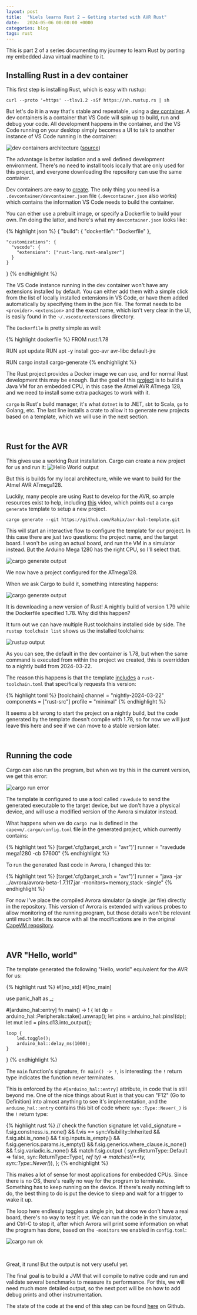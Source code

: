 ```yaml
---
layout: post
title:  "Niels learns Rust 2 — Getting started with AVR Rust"
date:   2024-05-06 00:00:00 +0000
categories: blog
tags: rust
---
```


This is part 2 of a series documenting my journey to learn Rust by porting my embedded Java virtual machine to it.

## Installing Rust in a dev container

This first step is installing Rust, which is easy with rustup:

`curl --proto '=https' --tlsv1.2 -sSf https://sh.rustup.rs | sh`


But let's do it in a way that's stable and repeatable, using a [dev container](https://code.visualstudio.com/docs/devcontainers/containers). A dev containers is a container that VS Code will spin up to build, run and debug your code. All development happens in the container, and the VS Code running on your desktop simply becomes a UI to talk to another instance of VS Code running in the container:

![dev containers architecture](/assets/img/2024-05-06-dev-containers.png)
([source](https://code.visualstudio.com/docs/devcontainers/containers))

The advantage is better isolation and a well defined development environment. There's no need to install tools locally that are only used for this project, and everyone downloading the repository can use the same container.

Dev containers are easy to [create](https://code.visualstudio.com/docs/devcontainers/create-dev-container). The only thing you need is a `.devcontainer/devcontainer.json` file (`.devcontainer.json` also works) which contains the information VS Code needs to build the container.

You can either use a prebuilt image, or specify a Dockerfile to build your own. I'm doing the latter, and here's what my `devcontainer.json` looks like:

{% highlight json %}
{
    "build": { "dockerfile": "Dockerfile" },

    "customizations": {
      "vscode": {
        "extensions": ["rust-lang.rust-analyzer"]
      }
    }
}
{% endhighlight %}

The VS Code instance running in the dev container won't have any extensions installed by default. You can either add them with a simple click from the list of locally installed extensions in VS Code, or have them added automatically by specifying them in the json file. The format needs to be `<provider>.<extension>` and the exact name, which isn't very clear in the UI, is easily found in the `~/.vscode/extensions` directory.

The `Dockerfile` is pretty simple as well:

{% highlight dockerfile %}
FROM rust:1.78

RUN apt update
RUN apt -y install gcc-avr avr-libc default-jre

RUN cargo install cargo-generate
{% endhighlight %}

The Rust project provides a Docker image we can use, and for normal Rust development this may be enough. But the goal of this [project](/blog/2024/05/01/niels-learns-rust-1.html#the-project) is to build a Java VM for an embedded CPU, in this case the Atmel AVR ATmega 128, and we need to install some extra packages to work with it.

`cargo` is Rust's build manager, it's what `dotnet` is to .NET, `sbt` to Scala, `go` to Golang, etc. The last line installs a crate to allow it to generate new projects based on a template, which we will use in the next section. 

<br>

## Rust for the AVR

This gives use a working Rust installation. Cargo can create a new project for us and run it:
![Hello World output](/assets/img/2024-05-06-hello-world.png)

But this is builds for my local architecture, while we want to build for the Atmel AVR ATmega128.

Luckily, many people are using Rust to develop for the AVR, so ample resources exist to help, including [this](https://www.reddit.com/r/rust/comments/vm3n3d/microdosing_rust_why_how_to_get_started_with_avr/) video, which points out a `cargo generate` template to setup a new project.


`cargo generate --git https://github.com/Rahix/avr-hal-template.git`

This will start an interactive flow to configure the template for our project. In this case there are just two questions: the project name, and the target board. I won't be using an actual board, and run the VM in a simulator instead. But the Arduino Mega 1280 has the right CPU, so I'll select that.

![cargo generate output](/assets/img/2024-05-06-cargo-generate.png)

We now have a project configured for the ATmega128.

When we ask Cargo to build it, something interesting happens:

![cargo generate output](/assets/img/2024-05-06-cargo-build-1.png)

It is downloading a new version of Rust! A nightly build of version 1.79 while the Dockerfile specified 1.78. Why did this happen?

It turn out we can have multiple Rust toolchains installed side by side. The `rustup toolchain list` shows us the installed toolchains:

![rustup output](/assets/img/2024-05-06-rustup.png)

As you can see, the default in the dev container is 1.78, but when the same command is executed from within the project we created, this is overridden to a nightly build from 2024-03-22.

The reason this happens is that the template [includes](https://github.com/Rahix/avr-hal-template/commit/2df44405fe5d9f999eb86c99ef18677ae820e87a) a `rust-toolchain.toml` that specifically requests this version:

{% highlight toml %}
[toolchain]
channel = "nightly-2024-03-22"
components = ["rust-src"]
profile = "minimal"
{% endhighlight %}

It seems a bit wrong to start the project on a nightly build, but the code generated by the template doesn't compile with 1.78, so for now we will just leave this here and see if we can move to a stable version later.

<br>

## Running the code

Cargo can also run the program, but when we try this in the current version, we get this error:

![cargo run error](/assets/img/2024-05-06-cargo-run-error.png)

The template is configured to use a tool called `ravedude` to send the generated executable to the target device, but we don't have a physical device, and will use a modified version of the Avrora simulator instead.

What happens when we do `cargo run` is defined in the `capevm/.cargo/config.toml` file in the generated project, which currently contains:

{% highlight text %}
[target.'cfg(target_arch = "avr")']
runner = "ravedude mega1280 -cb 57600"
{% endhighlight %}

To run the generated Rust code in Avrora, I changed this to:

{% highlight text %}
[target.'cfg(target_arch = "avr")']
runner = "java -jar ../avrora/avrora-beta-1.7.117.jar -monitors=memory,stack -single"
{% endhighlight %}

For now I've place the compiled Avrora simulator (a single .jar file) directly in the repository. This version of Avrora is extended with various probes to allow monitoring of the running program, but those details won't be relevant until much later. Its source with all the modifications are in the original [CapeVM repository](https://github.com/nielsreijers/capevm).


<br>

## AVR "Hello, world"

The template generated the following "Hello, world" equivalent for the AVR for us:

{% highlight rust %}
#![no_std]
#![no_main]

use panic_halt as _;

#[arduino_hal::entry]
fn main() -> ! {
    let dp = arduino_hal::Peripherals::take().unwrap();
    let pins = arduino_hal::pins!(dp);
    let mut led = pins.d13.into_output();

    loop {
        led.toggle();
        arduino_hal::delay_ms(1000);
    }
}
{% endhighlight %}

The `main` function's signature, `fn main() -> !`, is interesting: the `!` return type indicates the function never terminates.

This is enforced by the `#[arduino_hal::entry]` attribute, in code that is still beyond me. One of the nice things about Rust is that you can "F12" (Go to Definition) into almost anything to see it's implementation, and the `arduino_hal::entry` contains this bit of code where `syn::Type::Never(_)` is the `!` return type:

{% highlight rust %}
    // check the function signature
    let valid_signature = f.sig.constness.is_none()
        && f.vis == syn::Visibility::Inherited
        && f.sig.abi.is_none()
        && f.sig.inputs.is_empty()
        && f.sig.generics.params.is_empty()
        && f.sig.generics.where_clause.is_none()
        && f.sig.variadic.is_none()
        && match f.sig.output {
            syn::ReturnType::Default => false,
            syn::ReturnType::Type(_, ref ty) => matches!(**ty, syn::Type::Never(_)),
        };
{% endhighlight %}

This makes a lot of sense for most applications for embedded CPUs. Since there is no OS, there's really no way for the program to terminate. Something has to keep running on the device. If there's really nothing left to do, the best thing to do is put the device to sleep and wait for a trigger to wake it up.

The loop here endlessly toggles a single pin, but since we don't have a real board, there's no way to test it yet. We can run the code in the simulator, and Ctrl-C to stop it, after which Avrora will print some information on what the program has done, based on the `-monitors` we enabled in `config.toml`:

![cargo run ok](/assets/img/2024-05-06-cargo-run-ok.png)

<br>

Great, it runs! But the output is not very useful yet.

The final goal is to build a JVM that will compile to native code and run and validate several benchmarks to measure its performance. For this, we will need much more detailed output, so the next post will be on how to add debug prints and other instrumentation.

The state of the code at the end of this step can be found [here](https://github.com/nielsreijers/capevm-rust/releases/tag/post-2) on Github.
